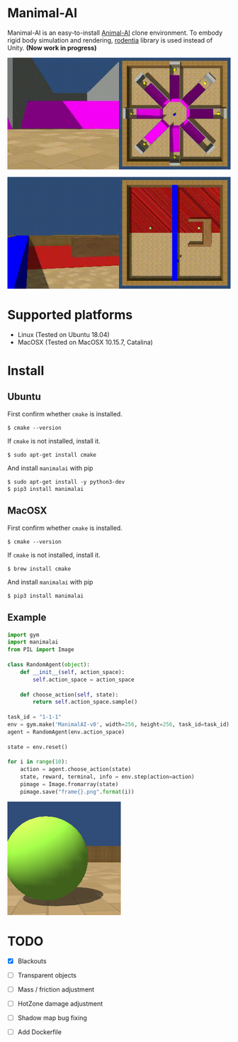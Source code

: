 # Manimal-AI

Manimal-AI is an easy-to-install [Animal-AI](http://animalaiolympics.com/AAI/) clone environment. To embody rigid body simulation and rendering, [rodentia](https://github.com/miyosuda/rodentia) library is used instead of Unity. **(Now work in progress)**

![eight_arm_maze0](docs/images/eight_arm_maze0.gif)



![uobject0](docs/images/uobject0.gif)



# Supported platforms

- Linux (Tested on Ubuntu 18.04)
- MacOSX (Tested on MacOSX 10.15.7, Catalina)



# Install


## Ubuntu

First confirm whether `cmake` is installed.

    $ cmake --version

If `cmake` is not installed, install it.

    $ sudo apt-get install cmake


And install `manimalai` with pip

    $ sudo apt-get install -y python3-dev
    $ pip3 install manimalai



## MacOSX

First confirm whether `cmake` is installed.

    $ cmake --version

If `cmake` is not installed, install it.

    $ brew install cmake

And install `manimalai` with pip

    $ pip3 install manimalai



## Example

```python
import gym
import manimalai
from PIL import Image

class RandomAgent(object):
    def __init__(self, action_space):
        self.action_space = action_space

    def choose_action(self, state):
        return self.action_space.sample()

task_id = "1-1-1"
env = gym.make('ManimalAI-v0', width=256, height=256, task_id=task_id)
agent = RandomAgent(env.action_space)

state = env.reset()
    
for i in range(10):
    action = agent.choose_action(state)
    state, reward, terminal, info = env.step(action=action)
    pimage = Image.fromarray(state)
    pimage.save("frame{}.png".format(i))
```

![frame0](docs/images/frame0.png)



# TODO

- [x] Blackouts
- [ ] Transparent objects
- [ ] Mass / friction adjustment
- [ ] HotZone damage adjustment
- [ ] Shadow map bug fixing
- [ ] Add Dockerfile


